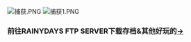 ![捕获.PNG](https://i.loli.net/2020/03/02/RBfIHu15wpqbF2O.png)
![捕获1.PNG](https://i.loli.net/2020/03/02/gtiRjoQdGYFbmeS.png)
### 前往RAINYDAYS FTP SERVER下载存档&其他好玩的[→](https://rndserver.github.io/ftp.html)
